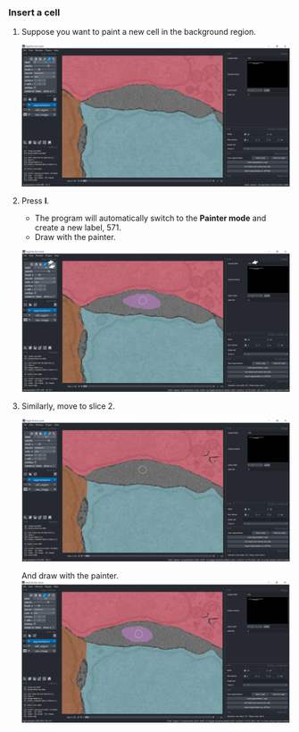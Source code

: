 ### Insert a cell

1. Suppose you want to paint a new cell in the background region.

    ![press-button](./pictures/insert_s1_1.png)

2. Press **I**. 

    - The program will automatically switch to the **Painter mode** and create a new label, 571. 
    - Draw with the painter.

    ![press-button](./pictures/insert_s1_2_annotation.png)

3. Similarly, move to slice 2. 

    ![press-button](./pictures/insert_s2_1_annotation.png)

    And draw with the painter.
    ![press-button](./pictures/insert_s2_2_annotation.png)


